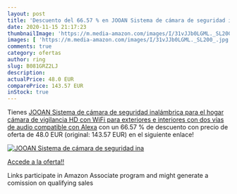 ```yaml
---
layout: post
title: 'Descuento del 66.57 % en JOOAN Sistema de cámara de seguridad ina'
date: 2020-11-15 21:17:23
thumbnailImage: 'https://m.media-amazon.com/images/I/31vJJb0LGML._SL200_.jpg'
images: [ 'https://m.media-amazon.com/images/I/31vJJb0LGML._SL200_.jpg' ]
comments: true
category: ofertas
author: ring
slug: B081GRZ2LJ
description:
actualPrice: 48.0 EUR
comparePrice: 143.57 EUR
inStock: true
---
```


Tienes [JOOAN Sistema de cámara de seguridad inalámbrica para el hogar  cámara de vigilancia HD con WiFi  para exteriores e interiores  con dos vías de audio  compatible con Alexa](https://www.amazon.es/dp/B081GRZ2LJ/?tag=tolees-21) con un 66.57 % de descuento con precio de oferta de 48.0 EUR (original: 143.57 EUR) en el siguiente enlace!

[![JOOAN Sistema de cámara de seguridad ina](https://m.media-amazon.com/images/I/31vJJb0LGML._SL200_.jpg)](https://www.amazon.es/dp/B081GRZ2LJ/?tag=tolees-21)

[Accede a la oferta!!](https://www.amazon.es/dp/B081GRZ2LJ/?tag=tolees-21)

Links participate in Amazon Associate program and might generate a comission on qualifying sales


